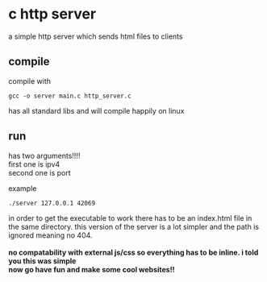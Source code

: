 # c http server

a simple http server which sends html files to clients
## compile 
compile with

```
gcc -o server main.c http_server.c
```
has all standard libs and will compile happily on linux
## run 
has two arguments!!!!<br>
first one is ipv4<br>
second one is port<br>

example
```
./server 127.0.0.1 42069
```
in order to get the executable to work there has to be an index.html file in the same directory. this version of the server is a lot simpler and the path is ignored meaning no 404. 
<br><br>
<b>no compatability with external js/css so everything has to be inline. i told you this was simple<b>
<br>now go have fun and make some cool websites!!